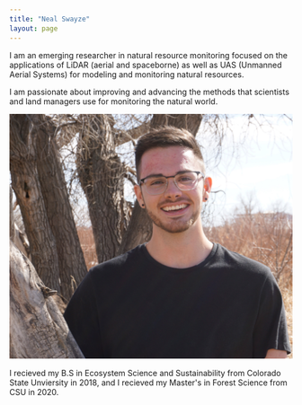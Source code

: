 ```yaml
---
title: "Neal Swayze"
layout: page
---
```


I am an emerging researcher in natural resource monitoring focused on the applications of LiDAR (aerial and spaceborne) as well as UAS (Unmanned Aerial Systems) for modeling and monitoring natural resources. 

I am passionate about improving and advancing the methods that scientists and land managers use for monitoring the natural world.

![neal_headshot](/photos_and_media/aux_photos/headshot.jpg)

I recieved my B.S in Ecosystem Science and Sustainability from Colorado State Unviersity in 2018, and I recieved my Master's in Forest Science from CSU in 2020. 

